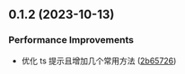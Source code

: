 ## 0.1.2 (2023-10-13)


### Performance Improvements

* 优化 ts 提示且增加几个常用方法 ([2b65726](https://github.com/vividcat/shared/commit/2b657269c9577d983bf38ef8cddfd717eb770ec1))



